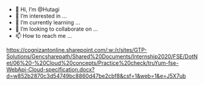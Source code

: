 - 👋 Hi, I’m @Hutagi
- 👀 I’m interested in ...
- 🌱 I’m currently learning ...
- 💞️ I’m looking to collaborate on ...
- 📫 How to reach me ...

<!---
Hutagi/Hutagi is a ✨ special ✨ repository because its `README.md` (this file) appears on your GitHub profile.
You can click the Preview link to take a look at your changes.
--->

https://cognizantonline.sharepoint.com/:w:/r/sites/GTP-Solutions/Gencsharepath/Shared%20Documents/Internship2020/FSE/DotNet/06%20-%20Cloud%20concepts/Practice%20check/truYum-fse-WebApi-Cloud-specification.docx?d=w852b2870c3d54749bc8860d47be2cbf8&csf=1&web=1&e=J5X7ub
